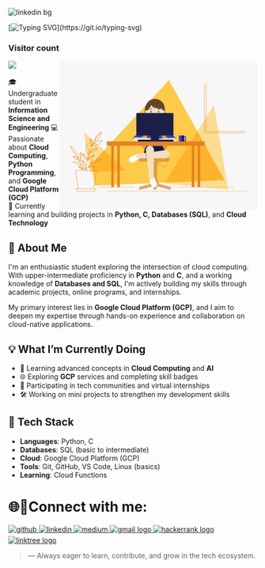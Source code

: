![linkedin bg](https://github.com/user-attachments/assets/417d54a4-79ff-41bc-8870-a2377edda857)


[![Typing SVG](https://readme-typing-svg.demolab.com?font=Arial&weight=500&size=22&duration=5002&pause=1000&color=F7A428&center=true&width=435&lines=%F0%9F%91%8B+Hi%2C+I'm+Medhini!)](https://git.io/typing-svg)


 ### Visitor count
<img src="https://profile-counter.glitch.me/medhinibr/count.svg" />
 
 <img align="right" alt="GIF" src="code.gif" width="400" height="300" />
 

🎓 Undergraduate student in **Information Science and Engineering**
💻 Passionate about **Cloud Computing**, **Python Programming**, and **Google Cloud Platform (GCP)**  
🌱 Currently learning and building projects in **Python, C, Databases (SQL)**, and **Cloud Technology**




## 🚀 About Me

I'm an enthusiastic student exploring the intersection of cloud computing. With upper-intermediate proficiency in **Python** and **C**, and a working knowledge of **Databases and SQL**, I'm actively building my skills through academic projects, online programs, and internships.

My primary interest lies in **Google Cloud Platform (GCP)**, and I aim to deepen my expertise through hands-on experience and collaboration on cloud-native applications.



## 💡 What I’m Currently Doing

- 🧠 Learning advanced concepts in **Cloud Computing** and **AI**
- 🌐 Exploring **GCP** services and completing skill badges
- 🤝 Participating in tech communities and virtual internships
- 🛠️ Working on mini projects to strengthen my development skills



## 🧰 Tech Stack

- **Languages**: Python, C  
- **Databases**: SQL (basic to intermediate)  
- **Cloud**: Google Cloud Platform (GCP)  
- **Tools**: Git, GitHub, VS Code, Linux (basics)  
- **Learning**: Cloud Functions


<h1>🌐🔗Connect with me:</h1>

<a href="https://github.com/medhinibr" target="_blank">
<img src=https://img.shields.io/badge/github-%2324292e.svg?&style=for-the-badge&logo=github&logoColor=white alt=github style="margin-bottom: 5px;" />
</a>
<a href="https://www.linkedin.com/in/br-medhini/" target="_blank">
<img src=https://img.shields.io/badge/linkedin-%231E77B5.svg?&style=for-the-badge&logo=linkedin&logoColor=white alt=linkedin style="margin-bottom: 5px;" />
</a>
<a href="https://medium.com/@medhinibr" target="_blank">
<img src=https://img.shields.io/badge/medium-%23292929.svg?&style=for-the-badge&logo=medium&logoColor=white alt=medium style="margin-bottom: 5px;" />
</a>  
<a href="mailto:brmedhini@gmail.com" target="_blank">
  <img src="https://img.shields.io/static/v1?message=Gmail&logo=gmail&label=&color=D14836&logoColor=white&labelColor=&style=for-the-badge" height="26" alt="gmail logo"  />
</a>
<a href="https://www.hackerrank.com/profile/medhinibr" target="_blank">
  <img src="https://img.shields.io/static/v1?message=HackerRank&logo=hackerrank&label=&color=2EC866&logoColor=white&labelColor=&style=for-the-badge" height="26" alt="hackerrank logo"  />
</a>
<a href="https://linktr.ee/brmedhini" target="_blank">
  <img src="https://img.shields.io/static/v1?message=Linktree&logo=linktree&label=&color=1de9b6&logoColor=white&labelColor=&style=for-the-badge" height="26" alt="linktree logo"  />
</a>





> — Always eager to learn, contribute, and grow in the tech ecosystem.









